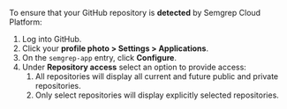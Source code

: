 To ensure that your GitHub repository is **detected** by Semgrep Cloud Platform:

1. Log into GitHub.
2. Click your **profile photo > Settings > Applications**.
3. On the `semgrep-app` entry, click **Configure**.
4. Under **Repository access** select an option to provide access:
    1. All repositories will display all current and future public and private repositories.
    2. Only select repositories will display explicitly selected repositories.
